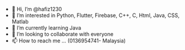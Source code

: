 - 👋 Hi, I’m @hafiz1230
- 👀 I’m interested in Python, Flutter, Firebase, C++, C, Html, Java, CSS, Matlab
- 🌱 I’m currently learning Java
- 💞️ I’m looking to collaborate with everyone
- 📫 How to reach me ... (0136954741- Malaysia)

<!---
hafiz1230/hafiz1230 is a ✨ special ✨ repository because its `README.md` (this file) appears on your GitHub profile.
You can click the Preview link to take a look at your changes.
--->
